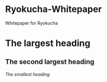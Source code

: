 # Ryokucha-Whitepaper
Whitepaper for Ryokucha


# The largest heading
## The second largest heading
###### The smallest heading
